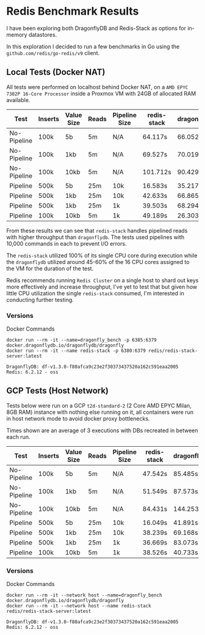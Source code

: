 # Redis Benchmark Results

I have been exploring both DragonflyDB and Redis-Stack as options for in-memory datastores.

In this exploration I decided to run a few benchmarks in Go using the `github.com/redis/go-redis/v9` client.

## Local Tests (Docker NAT)

All tests were performed on localhost behind Docker NAT, on a `AMD EPYC 7302P 16-Core Processor` inside a Proxmox VM with 24GB of allocated RAM available.

| Test         | Inserts | Value Size | Reads | Pipeline Size | redis-stack | dragonflydb |
|--------------|---------|------------|-------|---------------|-------------|-------------|
| No-Pipeline  | 100k    | 5b         | 5m    | N/A           | 64.117s     | 66.052s     |
| No-Pipeline  | 100k    | 1kb        | 5m    | N/A           | 69.527s     | 70.019s     |
| No-Pipeline  | 100k    | 10kb       | 5m    | N/A           | 101.712s    | 90.429s     |
| Pipeline     | 500k    | 5b         | 25m   | 10k           | 16.583s     | 35.217s     |
| Pipeline     | 500k    | 1kb        | 25m   | 10k           | 42.633s     | 66.865s     |
| Pipeline     | 500k    | 1kb        | 25m   | 1k            | 39.503s     | 68.294s     |
| Pipeline     | 100k    | 10kb       | 5m    | 1k            | 49.189s     | 26.303s     |

From these results we can see that `redis-stack` handles pipelined reads with higher throughput than `dragonflydb`. The tests used pipelines with 10,000 commands in each to prevent I/O errors.

The `redis-stack` utilized 100% of its single CPU core during execution while the `dragonflydb` utilized around 45-60% of the 16 CPU cores assigned to the VM for the duration of the test.

Redis recommends running `Redis Cluster` on a single host to shard out keys more effectively and increase throughput, I've yet to test that but given how little CPU utilization the single `redis-stack` consumed, I'm interested in conducting further testing.

### Versions
Docker Commands
```
docker run --rm -it --name=dragonfly_bench -p 6385:6379 docker.dragonflydb.io/dragonflydb/dragonfly
docker run --rm -it --name redis-stack -p 6380:6379 redis/redis-stack-server:latest
```

```
DragonflyDB: df-v1.3.0-f80afca9c23e2f30373437520a162c591eaa2005
Redis: 6.2.12 - oss
```


## GCP Tests (Host Network)

Tests below were run on a GCP `t2d-standard-2` (2 Core AMD EPYC Milan, 8GB RAM) instance with nothing else running on it, all containers were run in host network mode to avoid docker proxy bottlenecks.

Times shown are an average of 3 executions with DBs recreated in between each run.

| Test        | Inserts | Value Size | Reads | Pipeline Size | redis-stack | dragonflydb |
|-------------|---------|------------|-------|---------------|-------------|-------------|
| No-Pipeline | 100k    | 5b         | 5m    | N/A           | 47.542s     | 85.485s     |
| No-Pipeline | 100k    | 1kb        | 5m    | N/A           | 51.549s     | 87.573s     |
| No-Pipeline | 100k    | 10kb       | 5m    | N/A           | 84.431s     | 144.253s    |
| Pipeline    | 500k    | 5b         | 25m   | 10k           | 16.049s     | 41.891s     |
| Pipeline    | 500k    | 1kb        | 25m   | 10k           | 38.239s     | 69.168s     |
| Pipeline    | 500k    | 1kb        | 25m   | 1k            | 36.669s     | 83.073s     |
| Pipeline    | 100k    | 10kb       | 5m    | 1k            | 38.526s     | 40.733s     |


### Versions
Docker Commands
```
docker run --rm -it --network host --name=dragonfly_bench   docker.dragonflydb.io/dragonflydb/dragonfly
docker run --rm -it --network host --name redis-stack       redis/redis-stack-server:latest
```

```
DragonflyDB: df-v1.3.0-f80afca9c23e2f30373437520a162c591eaa2005
Redis: 6.2.12 - oss
```
